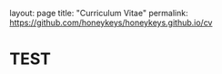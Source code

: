 layout: page
title: "Curriculum Vitae"
permalink: https://github.com/honeykeys/honeykeys.github.io/cv

# TEST